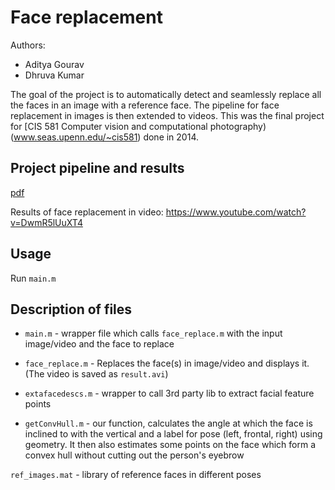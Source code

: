 # Face replacement

Authors:
- Aditya Gourav
- Dhruva Kumar

The goal of the project is to automatically detect and seamlessly replace all the faces in an image with a reference face. The pipeline for face replacement in images is then extended to videos. This was the final project for [CIS 581 Computer vision and computational photography)(www.seas.upenn.edu/~cis581) done in 2014.

## Project pipeline and results

[pdf](./cis581_final_ppt.pdf)

Results of face replacement in video: https://www.youtube.com/watch?v=DwmR5lUuXT4

## Usage

Run `main.m`

## Description of files

- `main.m` - wrapper file which calls `face_replace.m` with the input image/video and the face to replace

- `face_replace.m` - Replaces the face(s) in image/video and displays it. (The video is saved as `result.avi`)

- `extafacedescs.m` - wrapper to call 3rd party lib to extract facial feature points

- `getConvHull.m` - our function, calculates the angle at which the face is inclined to with the vertical and a label for pose (left, frontal, right) using geometry. It then also estimates some points on the face which form a convex hull without cutting out the person's eyebrow

`ref_images.mat` - library of reference faces in different poses


